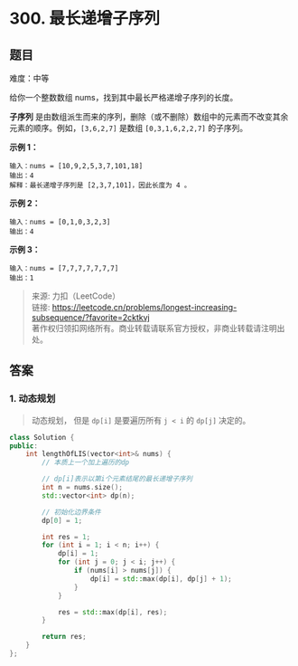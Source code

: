 # 300. 最长递增子序列

## 题目

难度：中等

给你一个整数数组 nums，找到其中最长严格递增子序列的长度。

**子序列** 是由数组派生而来的序列，删除（或不删除）数组中的元素而不改变其余元素的顺序。例如，`[3,6,2,7]` 是数组 `[0,3,1,6,2,2,7]` 的子序列。

**示例 1：**

```
输入：nums = [10,9,2,5,3,7,101,18]
输出：4
解释：最长递增子序列是 [2,3,7,101]，因此长度为 4 。

```

**示例 2：**

```
输入：nums = [0,1,0,3,2,3]
输出：4

```

**示例 3：**

```
输入：nums = [7,7,7,7,7,7,7]
输出：1

```

> 来源: 力扣（LeetCode）  
> 链接: <https://leetcode.cn/problems/longest-increasing-subsequence/?favorite=2cktkvj>  
> 著作权归领扣网络所有。商业转载请联系官方授权，非商业转载请注明出处。

## 答案

### 1. 动态规划

> 动态规划， 但是 `dp[i]` 是要遍历所有 `j < i` 的 `dp[j]` 决定的。

```c++
class Solution {
public:
    int lengthOfLIS(vector<int>& nums) {
        // 本质上一个加上遍历的dp

        // dp[i]表示以第i个元素结尾的最长递增子序列
        int n = nums.size();
        std::vector<int> dp(n);

        // 初始化边界条件
        dp[0] = 1;

        int res = 1;
        for (int i = 1; i < n; i++) {
            dp[i] = 1;
            for (int j = 0; j < i; j++) {
                if (nums[i] > nums[j]) {
                    dp[i] = std::max(dp[i], dp[j] + 1);
                }
            }

            res = std::max(dp[i], res);
        }

        return res;
    }
};
```
